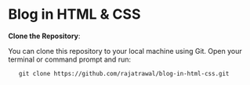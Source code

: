 # Blog in HTML & CSS

**Clone the Repository**: 

You can clone this repository to your local machine using Git. Open your terminal or command prompt and run:

```shell
   git clone https://github.com/rajatrawal/blog-in-html-css.git
```
